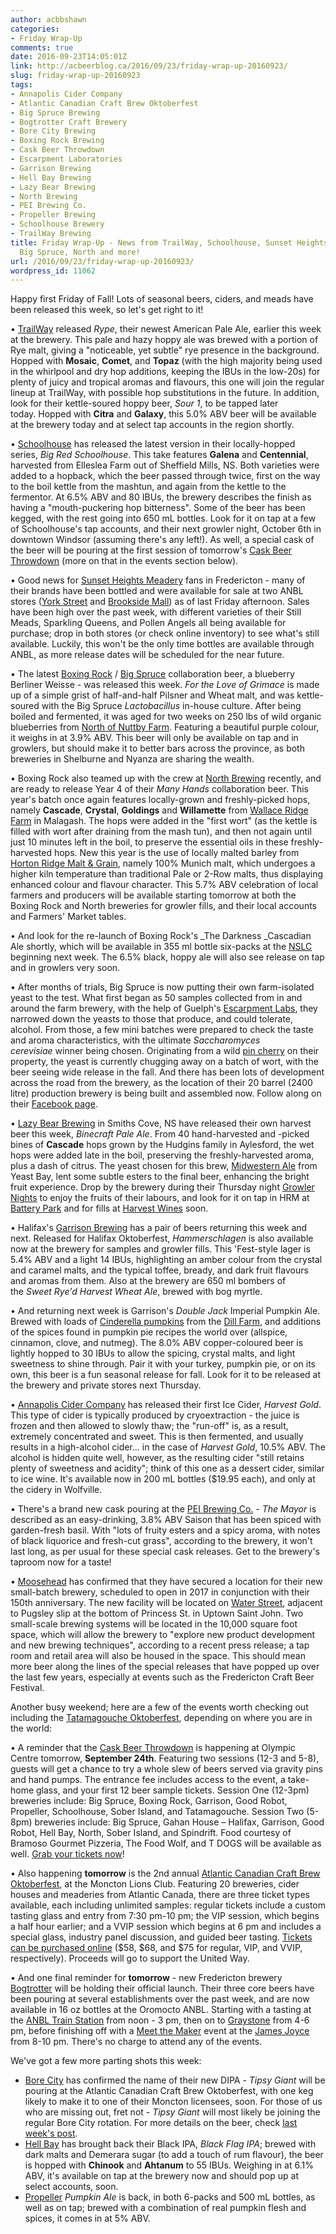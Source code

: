 ```yaml
---
author: acbbshawn
categories:
- Friday Wrap-Up
comments: true
date: 2016-09-23T14:05:01Z
link: http://acbeerblog.ca/2016/09/23/friday-wrap-up-20160923/
slug: friday-wrap-up-20160923
tags:
- Annapolis Cider Company
- Atlantic Canadian Craft Brew Oktoberfest
- Big Spruce Brewing
- Bogtrotter Craft Brewery
- Bore City Brewing
- Boxing Rock Brewing
- Cask Beer Throwdown
- Escarpment Laboratories
- Garrison Brewing
- Hell Bay Brewing
- Lazy Bear Brewing
- North Brewing
- PEI Brewing Co.
- Propeller Brewing
- Schoolhouse Brewery
- TrailWay Brewing
title: Friday Wrap-Up - News from TrailWay, Schoolhouse, Sunset Heights, Boxing Rock,
  Big Spruce, North and more!
url: /2016/09/23/friday-wrap-up-20160923/
wordpress_id: 11062
---
```


Happy first Friday of Fall! Lots of seasonal beers, ciders, and meads have been released this week, so let's get right to it!

• [TrailWay](http://www.trailwaybrewing.com/) released _Rype_, their newest American Pale Ale, earlier this week at the brewery. This pale and hazy hoppy ale was brewed with a portion of Rye malt, giving a "noticeable, yet subtle" rye presence in the background. Hopped with **Mosaic**, **Comet**, and **Topaz** (with the high majority being used in the whirlpool and dry hop additions, keeping the IBUs in the low-20s) for plenty of juicy and tropical aromas and flavours, this one will join the regular lineup at TrailWay, with possible hop substitutions in the future. In addition, look for their kettle-soured hoppy beer, _Sour 1_, to be tapped later today. Hopped with **Citra** and **Galaxy**, this 5.0% ABV beer will be available at the brewery today and at select tap accounts in the region shortly.

• [Schoolhouse](http://www.schoolhousebrewery.ca/) has released the latest version in their locally-hopped series, _Big Red Schoolhouse_. This take features **Galena** and **Centennial**, harvested from Elleslea Farm out of Sheffield Mills, NS. Both varieties were added to a hopback, which the beer passed through twice, first on the way to the boil kettle from the mashtun, and again from the kettle to the fermentor. At 6.5% ABV and 80 IBUs, the brewery describes the finish as having a "mouth-puckering hop bitterness". Some of the beer has been kegged, with the rest going into 650 mL bottles. Look for it on tap at a few of Schoolhouse's tap accounts, and their next growler night, October 6th in downtown Windsor (assuming there's any left!). As well, a special cask of the beer will be pouring at the first session of tomorrow's [Cask Beer Throwdown](http://localconnections.ca/home/2016/7/17/the-cask-beer-throwdown) (more on that in the events section below).

• Good news for [Sunset Heights Meadery](http://www.sunsetheightsmeadery.com/) fans in Fredericton - many of their brands have been bottled and were available for sale at two ANBL stores ([York Street](http://www.nbliquor.com/Home/Stores?StoreSearch=York+Street) and [Brookside Mall](http://www.nbliquor.com/Home/Stores?StoreSearch=Fredericton+-+Brookside+Mall)) as of last Friday afternoon. Sales have been high over the past week, with different varieties of their Still Meads, Sparkling Queens, and Pollen Angels all being available for purchase; drop in both stores (or check online inventory) to see what's still available. Luckily, this won't be the only time bottles are available through ANBL, as more release dates will be scheduled for the near future.

• The latest [Boxing Rock](http://www.boxingrock.ca/) / [Big Spruce](http://www.bigspruce.ca/) collaboration beer, a blueberry Berliner Weisse - was released this week. _For the Love of Grimace_ is made up of a simple grist of half-and-half Pilsner and Wheat malt, and was kettle-soured with the Big Spruce _Lactobacillus_ in-house culture. After being boiled and fermented, it was aged for two weeks on 250 lbs of wild organic blueberries from [North of Nuttby Farm](https://www.facebook.com/North-of-Nuttby-Farm-114287458728185/info/?tab=page_info). Featuring a beautiful purple colour, it weighs in at 3.9% ABV. This beer will only be available on tap and in growlers, but should make it to better bars across the province, as both breweries in Shelburne and Nyanza are sharing the wealth.

• Boxing Rock also teamed up with the crew at [North Brewing](http://www.northbrewing.ca/) recently, and are ready to release Year 4 of their _Many Hands_ collaboration beer. This year's batch once again features locally-grown and freshly-picked hops, namely **Cascade**, **Crystal**, **Goldings** and **Willamette** from [Wallace Ridge Farm](https://www.facebook.com/Wallace-Ridge-Farm-138211669596965/) in Malagash. The hops were added in the "first wort" (as the kettle is filled with wort after draining from the mash tun), and then not again until just 10 minutes left in the boil, to preserve the essential oils in these freshly-harvested hops. New this year is the use of locally malted barley from [Horton Ridge Malt & Grain](https://www.hortonridgemalt.com/), namely 100% Munich malt, which undergoes a higher kiln temperature than traditional Pale or 2-Row malts, thus displaying enhanced colour and flavour character. This 5.7% ABV celebration of local farmers and producers will be available starting tomorrow at both the Boxing Rock and North breweries for growler fills, and their local accounts and Farmers' Market tables.

• And look for the re-launch of Boxing Rock's _The Darkness _Cascadian Ale shortly, which will be available in 355 ml bottle six-packs at the [NSLC](https://www.mynslc.com/) beginning next week. The 6.5% black, hoppy ale will also see release on tap and in growlers very soon.

• After months of trials, Big Spruce is now putting their own farm-isolated yeast to the test. What first began as 50 samples collected from in and around the farm brewery, with the help of Guelph's [Escarpment Labs](http://www.escarpmentlabs.com/), they narrowed down the yeasts to those that produce, and could tolerate, alcohol. From those, a few mini batches were prepared to check the taste and aroma characteristics, with the ultimate _Saccharomyces_ _cerevisiae_ winner being chosen. Originating from a wild [pin cherry](https://en.wikipedia.org/wiki/Prunus_pensylvanica) on their property, the yeast is currently chugging away on a batch of wort, with the beer seeing wide release in the fall. And there has been lots of development across the road from the brewery, as the location of their 20 barrel (2400 litre) production brewery is being built and assembled now. Follow along on their [Facebook page](https://www.facebook.com/BigSpruceBrewing/).

• [Lazy Bear Brewing](http://www.lazybearbrewing.ca/) in Smiths Cove, NS have released their own harvest beer this week, _Binecraft Pale Ale_. From 40 hand-harvested and -picked bines of **Cascade** hops grown by the Hudgins family in Aylesford, the wet hops were added late in the boil, preserving the freshly-harvested aroma, plus a dash of citrus. The yeast chosen for this brew, [Midwestern Ale](http://www.theyeastbay.com/brewers-yeast-products/midwestern-ale) from Yeast Bay, lent some subtle esters to the final beer, enhancing the bright fruit experience. Drop by the brewery during their Thursday night [Growler Nights](http://www.lazybearbrewing.ca/contact/) to enjoy the fruits of their labours, and look for it on tap in HRM at [Battery Park](http://batterypark.ca/) and for fills at [Harvest Wines](http://www.harvestwines.ca/store/) soon.

• Halifax's [Garrison Brewing](http://www.garrisonbrewing.com/) has a pair of beers returning this week and next. Released for Halifax Oktoberfest, _Hammerschlagen_ is also available now at the brewery for samples and growler fills. This 'Fest-style lager is 5.4% ABV and a light 14 IBUs, highlighting an amber colour from the crystal and caramel malts, and the typical toffee, bready, and dark fruit flavours and aromas from them. Also at the brewery are 650 ml bombers of the _Sweet Rye'd Harvest Wheat Ale_, brewed with bog myrtle.

• And returning next week is Garrison's _Double Jack_ Imperial Pumpkin Ale. Brewed with loads of [Cinderella pumpkins](http://www.allaboutpumpkins.com/varieties.html#cinderella) from the [Dill Farm](http://www.howarddill.com/), and additions of the spices found in pumpkin pie recipes the world over (allspice, cinnamon, clove, and nutmeg). The 8.0% ABV copper-coloured beer is lightly hopped to 30 IBUs to allow the spicing, crystal malts, and light sweetness to shine through. Pair it with your turkey, pumpkin pie, or on its own, this beer is a fun seasonal release for fall. Look for it to be released at the brewery and private stores next Thursday.

• [Annapolis Cider Company](http://drinkannapolis.ca/) has released their first Ice Cider, _Harvest Gold_. This type of cider is typically produced by cryoextraction - the juice is frozen and then allowed to slowly thaw; the "run-off" is, as a result, extremely concentrated and sweet. This is then fermented, and usually results in a high-alcohol cider... in the case of _Harvest Gold_, 10.5% ABV. The alcohol is hidden quite well, however, as the resulting cider "still retains plenty of sweetness and acidity"; think of this one as a dessert cider, similar to ice wine. It's available now in 200 mL bottles ($19.95 each), and only at the cidery in Wolfville.

• There's a brand new cask pouring at the [PEI Brewing Co.](http://peibrewingcompany.com/) - _The Mayor_ is described as an easy-drinking, 3.8% ABV Saison that has been spiced with garden-fresh basil. With "lots of fruity esters and a spicy aroma, with notes of black liquorice and fresh-cut grass", according to the brewery, it won't last long, as per usual for these special cask releases. Get to the brewery's taproom now for a taste!

• [Moosehead](http://www.mooseheadbeeracademy.com/) has confirmed that they have secured a location for their new small-batch brewery, scheduled to open in 2017 in conjunction with their 150th anniversary. The new facility will be located on [Water Street](https://goo.gl/maps/25uXNpzTYVQ2), adjacent to Pugsley slip at the bottom of Princess St. in Uptown Saint John. Two small-scale brewing systems will be located in the 10,000 square foot space, which will allow the brewery to "explore new product development and new brewing techniques", according to a recent press release; a tap room and retail area will also be housed in the space. This should mean more beer along the lines of the special releases that have popped up over the last few years, especially at events such as the Fredericton Craft Beer Festival.

Another busy weekend; here are a few of the events worth checking out including the [Tatamagouche Oktoberfest](http://www.nsoktoberfest.ca/), depending on where you are in the world:

• A reminder that the [Cask Beer Throwdown](http://localconnections.ca/home/2016/7/17/the-cask-beer-throwdown) is happening at Olympic Centre tomorrow, **September 24th**. Featuring two sessions (12-3 and 5-8), guests will get a chance to try a whole slew of beers served via gravity pins and hand pumps. The entrance fee includes access to the event, a take-home glass, and your first 12 beer sample tickets. Session One (12-3pm) breweries include: Big Spruce, Boxing Rock, Garrison, Good Robot, Propeller, Schoolhouse, Sober Island, and Tatamagouche. Session Two (5-8pm) breweries include: Big Spruce, Gahan House – Halifax, Garrison, Good Robot, Hell Bay, North, Sober Island, and Spindrift. Food courtesy of Bramoso Gourmet Pizzeria, The Food Wolf, and T DOGS will be available as well. [Grab your tickets now](http://etixnow.com/events/the-cask-beer-throwdown/sep-24-2016/olympic-hall)!

• Also happening **tomorrow** is the 2nd annual [Atlantic Canadian Craft Brew Oktoberfest](http://ambereffect.com/events/), at the Moncton Lions Club. Featuring 20 breweries, cider houses and meaderies from Atlantic Canada, there are three ticket types available, each including unlimited samples: regular tickets include a custom tasting glass and entry from 7:30 pm-10 pm; the VIP session, which begins a half hour earlier; and a VVIP session which begins at 6 pm and includes a special glass, industry panel discussion, and guided beer tasting. [Tickets can be purchased online](https://www.eventbrite.com/e/atlantic-canadian-craft-brew-oktoberfest-tickets-26413113333) ($58, $68, and $75 for regular, VIP, and VVIP, respectively). Proceeds will go to support the United Way.

• And one final reminder for **tomorrow** - new Fredericton brewery [Bogtrotter](https://www.facebook.com/BogtrotterCraftBrewery/) will be holding their official launch. Their three core beers have been pouring at several establishments over the past week, and are now available in 16 oz bottles at the Oromocto ANBL. Starting with a tasting at the [ANBL Train Station](http://www.nbliquor.com/Home/Station) from noon - 3 pm, then on to [Graystone](http://graystonebrewing.com/) from 4-6 pm, before finishing off with a [Meet the Maker](https://www.facebook.com/events/140381753074633/) event at the [James Joyce](https://www.facebook.com/The-James-Joyce-Pub-187205728006725/?fref=ts) from 8-10 pm. There's no charge to attend any of the events.

We've got a few more parting shots this week:

- [Bore City](http://www.borecitybrewing.com/) has confirmed the name of their new DIPA - _Tipsy Giant_ will be pouring at the Atlantic Canadian Craft Brew Oktoberfest, with one keg likely to make it to one of their Moncton licensees, soon. For those of us who are missing out, fret not - _Tipsy Giant_ will most likely be joining the regular Bore City rotation. For more details on the beer, check [last week's post](http://acbeerblog.ca/2016/09/16/friday-wrap-up-20160916/).
- [Hell Bay](http://www.hellbaybrewing.com/) has brought back their Black IPA, _Black Flag IPA_; brewed with dark malts and Demerara sugar (to add a touch of rum flavour), the beer is hopped with **Chinook** and **Ahtanum** to 55 IBUs. Weighing in at 6.1% ABV, it's available on tap at the brewery now and should pop up at select accounts, soon.
- [Propeller](http://www.drinkpropeller.ca/) _Pumpkin Ale_ is back, in both 6-packs and 500 mL bottles, as well as on tap; brewed with a combination of real pumpkin flesh and spices, it comes in at 5% ABV.
